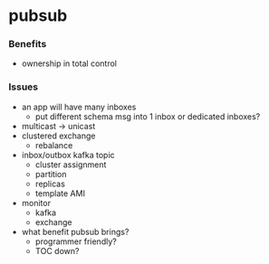 # pubsub

### Benefits

- ownership in total control

### Issues

- an app will have many inboxes
  - put different schema msg into 1 inbox or dedicated inboxes?
- multicast -> unicast
- clustered exchange
  - rebalance
- inbox/outbox kafka topic
  - cluster assignment
  - partition
  - replicas
  - template AMI
- monitor
  - kafka
  - exchange
- what benefit pubsub brings?
  - programmer friendly?
  - TOC down?

